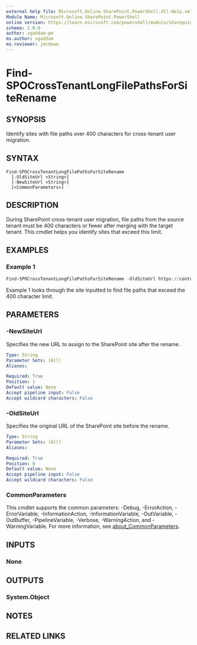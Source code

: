```yaml
---
external help file: Microsoft.Online.SharePoint.PowerShell.dll-Help.xml
Module Name: Microsoft.Online.SharePoint.PowerShell
online version: https://learn.microsoft.com/powershell/module/sharepoint-online/find-spocrosstenantlongfilepathsforsiterename
schema: 2.0.0
author: vgaddam-pm
ms.author: vgaddam
ms.reviewer: jmcdowe
---
```


# Find-SPOCrossTenantLongFilePathsForSiteRename

## SYNOPSIS

Identify sites with file paths over 400 characters for cross-tenant user migration.

## SYNTAX

```
Find-SPOCrossTenantLongFilePathsForSiteRename
  [-OldSiteUrl <String>]
  [-NewSiteUrl <String>]
  [<CommonParameters>]
```

## DESCRIPTION
During SharePoint cross-tenant user migration, file paths from the source tenant must be 400 characters or fewer after merging with the target tenant. This cmdlet helps you identify sites that exceed this limit.

## EXAMPLES

### Example 1
```powershell
Find-SPOCrossTenantLongFilePathsForSiteRename -OldSiteUrl https://contoso.sharepoint.com/sites/site1 -NewSiteUrl https://fabrikam.sharepoint.com/sites/site1
```
Example 1 looks through the site inputted to find file paths that exceed the 400 character limit.

## PARAMETERS

### -NewSiteUrl
Specifies the new URL to assign to the SharePoint site after the rename.

```yaml
Type: String
Parameter Sets: (All)
Aliases:

Required: True
Position: 1
Default value: None
Accept pipeline input: False
Accept wildcard characters: False
```

### -OldSiteUrl
Specifies the original URL of the SharePoint site before the rename.  

```yaml
Type: String
Parameter Sets: (All)
Aliases:

Required: True
Position: 0
Default value: None
Accept pipeline input: False
Accept wildcard characters: False
```

### CommonParameters
This cmdlet supports the common parameters: -Debug, -ErrorAction, -ErrorVariable, -InformationAction, -InformationVariable, -OutVariable, -OutBuffer, -PipelineVariable, -Verbose, -WarningAction, and -WarningVariable. For more information, see [about_CommonParameters](http://go.microsoft.com/fwlink/?LinkID=113216).

## INPUTS

### None

## OUTPUTS

### System.Object
## NOTES

## RELATED LINKS

